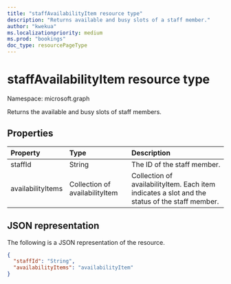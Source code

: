 ```yaml
---
title: "staffAvailabilityItem resource type"
description: "Returns available and busy slots of a staff member."
author: "kwekua"
ms.localizationpriority: medium
ms.prod: "bookings"
doc_type: resourcePageType
---
```


# staffAvailabilityItem resource type

Namespace: microsoft.graph

Returns the available and busy slots of staff members.

## Properties

| Property  | Type |Description|
|:---------------|:--------|:----------|
|staffId |String |The ID of the staff member.|
|availabilityItems |Collection of availabilityItem |Collection of availabilityItem. Each item indicates a slot and the status of the staff member.|

## JSON representation

The following is a JSON representation of the resource.

``` json
{
  "staffId": "String",
  "availabilityItems": "availabilityItem"
}
```
